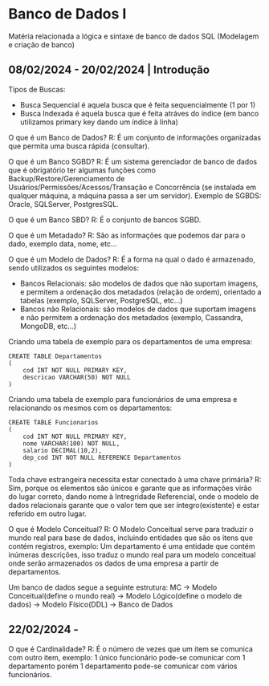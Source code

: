 # Banco de Dados I
Matéria relacionada a lógica e sintaxe de banco de dados SQL (Modelagem e criação de banco)

## 08/02/2024 - 20/02/2024 | Introdução
Tipos de Buscas:
 - Busca Sequencial é aquela busca que é feita sequencialmente (1 por 1)
 - Busca Indexada é aquela busca que é feita atráves do índice (em banco utilizamos primary key dando um índice à linha)

O que é um Banco de Dados?
R: É um conjunto de informações organizadas que permita uma busca rápida (consultar).

O que é um Banco SGBD?
R: É um sistema gerenciador de banco de dados que é obrigatório ter algumas funções como Backup/Restore/Gerenciamento de Usuários/Permissões/Acessos/Transação e Concorrência (se instalada em qualquer máquina, a máquina passa a ser um servidor).
Exemplo de SGBDS: Oracle, SQLServer, PostgresSQL.

O que é um Banco SBD?
R: É o conjunto de bancos SGBD.

O que é um Metadado?
R: São as informações que podemos dar para o dado, exemplo data, nome, etc...

O que é um Modelo de Dados?
R: É a forma na qual o dado é armazenado, sendo utilizados os seguintes modelos:
- Bancos Relacionais: são modelos de dados que não suportam imagens, e permitem a ordenação dos metadados (relação de ordem), orientado a tabelas (exemplo, SQLServer, PostgreSQL, etc...)
- Bancos não Relacionais: são modelos de dados que suportam imagens e não permitem a ordenação dos metadados (exemplo, Cassandra, MongoDB, etc...)

Criando uma tabela de exemplo para os departamentos de uma empresa:
```
CREATE TABLE Departamentos
(
    cod INT NOT NULL PRIMARY KEY,
    descricao VARCHAR(50) NOT NULL
)
```
Criando uma tabela de exemplo para funcionários de uma empresa e relacionando os mesmos com os departamentos:
```
CREATE TABLE Funcionarios
(
    cod INT NOT NULL PRIMARY KEY,
    nome VARCHAR(100) NOT NULL,
    salario DECIMAL(10,2),
    dep_cod INT NOT NULL REFERENCE Departamentos
)
```
Toda chave estrangeira necessita estar conectado à uma chave primária?
R: Sim, porque os elementos são únicos e garante que as informações virão do lugar correto, dando nome à Intregridade Referencial, onde o modelo de dados relacionais garante que o valor tem que ser íntegro(existente) e estar referido em outro lugar.

O que é Modelo Conceitual?
R: O Modelo Conceitual serve para traduzir o mundo real para base de dados, incluindo entidades que são os itens que contém registros, exemplo:
Um departamento é uma entidade que contém inúmeras descrições, isso traduz o mundo real para um modelo conceitual onde serão armazenados os dados de uma empresa a partir de departamentos.

Um banco de dados segue a seguinte estrutura:
MC -> Modelo Conceitual(define o mundo real) -> Modelo Lógico(define o modelo de dados) -> Modelo Físico(DDL) -> Banco de Dados

## 22/02/2024 - 
O que é Cardinalidade?
R: É o número de vezes que um item se comunica com outro item, exemplo: 1 único funcionário pode-se comunicar com 1 departamento porém 1 departamento pode-se comunicar com vários funcionários.
